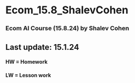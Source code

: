 # Ecom_15.8_ShalevCohen
 ### Ecom AI Course (15.8.24) by Shalev Cohen
 ## Last update: 15.1.24
 #### HW = Homework
 #### LW = Lesson work